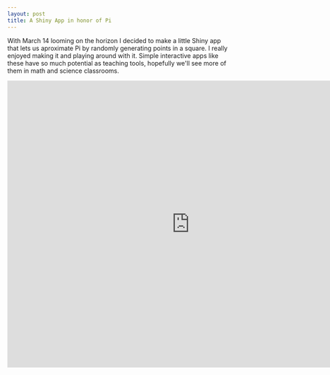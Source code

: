 ```yaml
---
layout: post
title: A Shiny App in honor of Pi
---
```

With March 14 looming on the horizon I decided to make a little Shiny app that lets us aproximate Pi by randomly 
generating points in a square. I really enjoyed making it and playing around with it. Simple interactive apps like these
have so much potential as teaching tools, hopefully we'll see more of them in math and science classrooms. 




<iframe 
src="https://apapiu.shinyapps.io/approximating_pi/" 
style="border: none; width: 825px; height: 650px">
</iframe>

